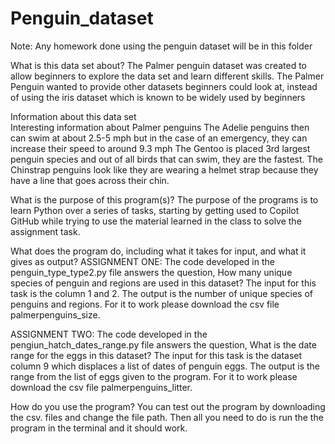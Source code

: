 # Penguin_dataset
Note:
  Any homework done using the penguin dataset will be in this folder 

What is this data set about?
	The Palmer penguin dataset was created to allow beginners to explore the data set and learn different skills. The Palmer Penguin wanted to provide other datasets beginners could look at, instead of using the iris dataset which is known to be widely used by beginners 

Information about this data set                                                                                                                                                      
	Interesting information about Palmer penguins 
	The Adelie penguins then can swim at about 2.5-5 mph but in the case of an emergency, they can increase their speed to around 9.3 mph 
	The Gentoo is placed 3rd largest penguin species and out of all birds that can swim, they are the fastest. 
	The Chinstrap penguins look like they are wearing a helmet strap because they have a line that goes across their chin. 

What is the purpose of this program(s)?
The purpose of the programs is to learn Python over a series of tasks, starting by getting used to Copilot GitHub while trying to use the material learned in the class to solve the assignment task. 

What does the program do, including what it takes for input, and what it gives as output?
ASSIGNMENT ONE: The code developed in the penguin_type_type2.py file answers the question, How many unique species of penguin and regions are used in this dataset? The input for this task is the column 1 and 2. The output is the number of unique species of penguins and regions. For it to work please download the csv file palmerpenguins_size. 

ASSIGNMENT TWO: The code developed in the pengiun_hatch_dates_range.py file answers the question, What is the date range for the eggs in this dataset? The input for this task is the dataset column 9 which displaces a list of dates of penguin eggs. The output is the range from the list of eggs given to the program. For it to work please download the csv file palmerpenguins_litter. 

How do you use the program?
You can test out the program by downloading the csv. files and change the file path. Then all you need to do is run the the program in the terminal and it should work. 
